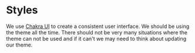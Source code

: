 # Styles

We use [Chakra UI](https://chakra-ui.com/docs/getting-started) to create a consistent user interface. We should be using the theme all the time. There should not be very many situations where the theme can not be used and if it can't we may need to think about updating our theme.
